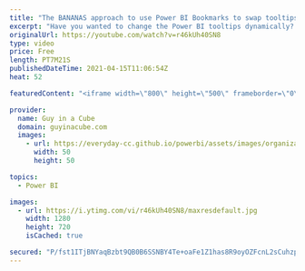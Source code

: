 ```yaml
---
title: "The BANANAS approach to use Power BI Bookmarks to swap tooltips"
excerpt: "Have you wanted to change the Power BI tooltips dynamically? This BANANAS trick allows you to at least switch the content of a report page tooltip to give you more flexibility and take your report to the next level!  Download Sample: http://guyinacu.be/swaptooltipsample  📢 Become a member: https://guyinacu.be/membership"
originalUrl: https://youtube.com/watch?v=r46kUh40SN8
type: video
price: Free
length: PT7M21S
publishedDateTime: 2021-04-15T11:06:54Z
heat: 52

featuredContent: "<iframe width=\"800\" height=\"500\" frameborder=\"0\" src=\"https://www.youtube.com/embed/r46kUh40SN8\" allow=\"accelerometer; autoplay; encrypted-media; gyroscope; picture-in-picture\" allowfullscreen></iframe>"

provider:
  name: Guy in a Cube
  domain: guyinacube.com
  images:
    - url: https://everyday-cc.github.io/powerbi/assets/images/organizations/guyinacube.com-50x50.jpg
      width: 50
      height: 50

topics:
  - Power BI

images:
  - url: https://i.ytimg.com/vi/r46kUh40SN8/maxresdefault.jpg
    width: 1280
    height: 720
    isCached: true

secured: "P/fst1ITjBNYaqBzbt9QB0B6SSNBY4Te+oaFe1Z1has8R9oyOZFcnL2sCuhzp55QL8zOAKb7UN977aTS+yfXzgrYVOeaX8ECKhEANAz4CSTgKpyiKVl00ZvZWTJwLAS51xoH9oPxvyepFQOyGlL62TcW9HgDhhUf1cTwIZ1KYFU4Op9StOmwApCADoR1jFBt0VO0y4/Kr5iyJRPiHi3bXz17eGoTEDefK9AsQT+339IuZfthYvzofDm6m1nuWjx0aWgM6OXMyI7KEcpBG0ZqEC+diH/zPFtdXhofTZGZtoos2W73B/DuJJxj0Rt8Jor/ovutkvgZ4XhAhXerBMdpRZyBLrDCjcJ7QAT34ZtrT4AfAiKC0kqtpIz/PywULbmGK1p/Emtk58WGFpzn0+9fPqU7fCseh+XkS/kWDBHZmPk=;/6rsg7B62zw89RpeJT6Q+Q=="
---
```


